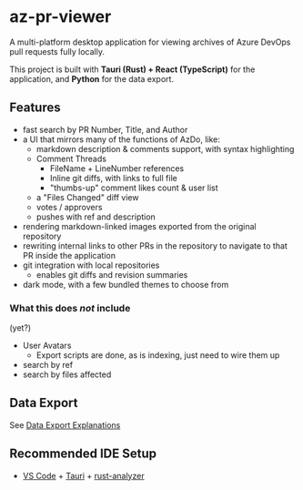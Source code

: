 # az-pr-viewer

A multi-platform desktop application for viewing archives of Azure DevOps pull
requests fully locally.

This project is built with **Tauri (Rust) + React (TypeScript)** for the
application, and **Python** for the data export.

## Features

- fast search by PR Number, Title, and Author
- a UI that mirrors many of the functions of AzDo, like:
  - markdown description & comments support, with syntax highlighting
  - Comment Threads
    - FileName + LineNumber references
    - Inline git diffs, with links to full file
    - "thumbs-up" comment likes count & user list
  - a "Files Changed" diff view
  - votes / approvers
  - pushes with ref and description
- rendering markdown-linked images exported from the original repository
- rewriting internal links to other PRs in the repository to navigate to that PR
  inside the application
- git integration with local repositories
  - enables git diffs and revision summaries
- dark mode, with a few bundled themes to choose from

### What this does _not_ include

(yet?)

- User Avatars
  - Export scripts are done, as is indexing, just need to wire them up
- search by ref
- search by files affected

## Data Export

See
[Data Export Explanations](./data-download-scripts/data-export-explanations.md)

## Recommended IDE Setup

- [VS Code](https://code.visualstudio.com/) +
  [Tauri](https://marketplace.visualstudio.com/items?itemName=tauri-apps.tauri-vscode) +
  [rust-analyzer](https://marketplace.visualstudio.com/items?itemName=rust-lang.rust-analyzer)
